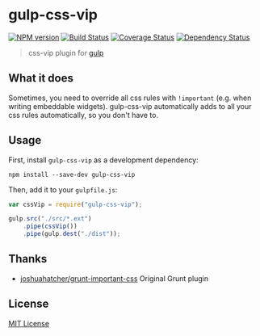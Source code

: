 # gulp-css-vip
[![NPM version][npm-image]][npm-url] [![Build Status][travis-image]][travis-url]  [![Coverage Status][coveralls-image]][coveralls-url] [![Dependency Status][depstat-image]][depstat-url]

> css-vip plugin for [gulp](https://github.com/wearefractal/gulp)

## What it does

Sometimes, you need to override all css rules with ``!important`` (e.g. when writing embeddable widgets). 
gulp-css-vip automatically adds to all your css rules automatically, so you don't have to. 

## Usage

First, install `gulp-css-vip` as a development dependency:

```shell
npm install --save-dev gulp-css-vip
```

Then, add it to your `gulpfile.js`:

```javascript
var cssVip = require("gulp-css-vip");

gulp.src("./src/*.ext")
	.pipe(cssVip())
	.pipe(gulp.dest("./dist"));
```
## Thanks

* [joshuahatcher/grunt-important-css](https://github.com/joshuahatcher/grunt-important-css) Original Grunt plugin

## License

[MIT License](http://en.wikipedia.org/wiki/MIT_License)

[npm-url]: https://npmjs.org/package/gulp-css-vip
[npm-image]: https://badge.fury.io/js/gulp-css-vip.png

[travis-url]: http://travis-ci.org/davidgorges/gulp-css-vip
[travis-image]: https://secure.travis-ci.org/davidgorges/gulp-css-vip.png?branch=master

[coveralls-url]: https://coveralls.io/r/davidgorges/gulp-css-vip
[coveralls-image]: https://coveralls.io/repos/davidgorges/gulp-css-vip/badge.png

[depstat-url]: https://david-dm.org/davidgorges/gulp-css-vip
[depstat-image]: https://david-dm.org/davidgorges/gulp-css-vip.png
